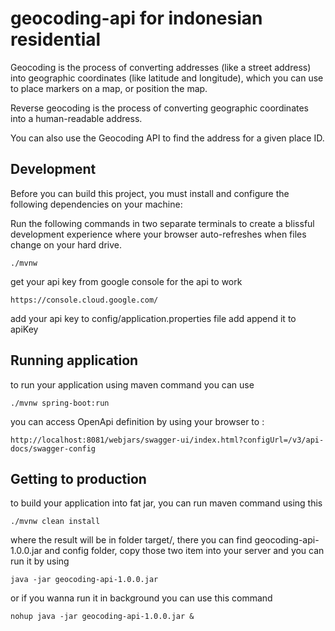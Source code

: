 # geocoding-api for indonesian residential

Geocoding is the process of converting addresses (like a street address) into geographic coordinates (like latitude and longitude), which you can use to place markers on a map, or position the map.

Reverse geocoding is the process of converting geographic coordinates into a human-readable address.

You can also use the Geocoding API to find the address for a given place ID.

## Development

Before you can build this project, you must install and configure the following dependencies on your machine:

Run the following commands in two separate terminals to create a blissful development experience where your browser
auto-refreshes when files change on your hard drive.

    ./mvnw

get your api key from google console for the api to work

    https://console.cloud.google.com/
    
add your api key to config/application.properties file add append it to apiKey

## Running application

to run your application using maven command you can use 

    ./mvnw spring-boot:run 
    
you can access OpenApi definition by using your browser to :

    http://localhost:8081/webjars/swagger-ui/index.html?configUrl=/v3/api-docs/swagger-config
    
## Getting to production

to build your application into fat jar, you can run maven command using this

    ./mvnw clean install
    
where the result will be in folder target/, there you can find geocoding-api-1.0.0.jar and config folder, 
copy those two item into your server and you can run it by using

    java -jar geocoding-api-1.0.0.jar
    
or if you wanna run it in background you can use this command

    nohup java -jar geocoding-api-1.0.0.jar &
